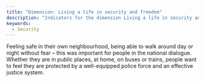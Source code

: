 ```yaml
---
title: "Dimension: Living a life in security and freedom"
description: "Indicators for the dimension Living a life in security and freedom"
keywords:
  - Security
---
```


Feeling safe in their own neighbourhood, being able to walk around day or night without fear – this was important for people in the national dialogue. Whether they are in public places, at home, on buses or trains, people want to feel they are protected by a well-equipped police force and an effective justice system.
